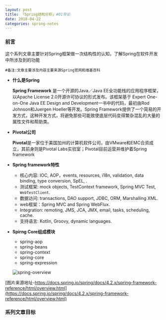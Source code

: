 ```yaml
---
layout: post
title: 「Spring结构分析」#01导论
date: 2018-04-22
categories: spring-notes
---
```




### 前言

这个系列文章主要针对Spring框架做一次结构性的认知，了解Spring在软件开发中所涉及到的功能

`#备注:文章主要涉及内容主要来源Spring官网和维基百科`

* **什么是Spring**

  **Spring Framework** 是一个开源的Java／Java EE全功能栈的应用程序框架，以Apache License 2.0开源许可协议的形式发布。该框架基于 Expert One-on-One Java EE Design and Development一书中的代码，最初由Rod Johnson和Juergen Hoeller等开发。Spring Framework提供了一个简易的开发方式，这种开发方式，将避免那些可能致使底层代码变得繁杂混乱的大量的属性文件和帮助类。

* **Pivotal公司**

  **Pivotal**是一家位于美国加州的计算机软件公司，由VMware和EMC合资成立，其前身则是Pivotal Labs实验室；Pivotal目前运营并维护着Spring framework

* **Spring framework特性**
  * 核心内容: IOC, AOP，events, resources, i18n, validation, data binding, type conversion, SpEL, .
  * 测试框架: mock objects, TestContext framework, Spring MVC Test, `WebTestClient`.
  * 数据访问: transactions, DAO support, JDBC, ORM, Marshalling XML.
  * web框架：Spring MVC and Spring WebFlux.
  * Integration: remoting, JMS, JCA, JMX, email, tasks, scheduling, cache.
  * 支持语言: Kotlin, Groovy, dynamic languages.

* **Spirng Core组成模块**

  * spring-aop
  * spring-beans
  * spring-context
  * spring-core
  * spring-expression

  ![spring-overview](/Users/jian/blog/source/assets/img/picture/spring-overview.png)

[图片来源地址-https://docs.spring.io/spring/docs/4.2.x/spring-framework-reference/html/overview.html](https://docs.spring.io/spring/docs/4.2.x/spring-framework-reference/html/overview.html)

### 系列文章目标

